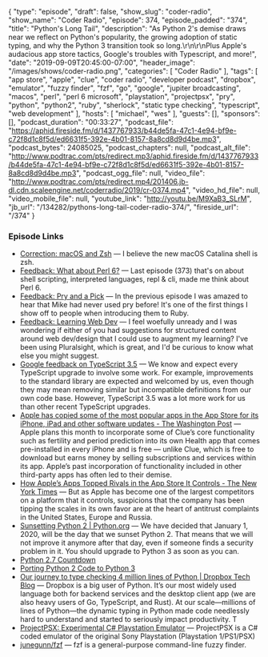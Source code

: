 {
  "type": "episode",
  "draft": false,
  "show_slug": "coder-radio",
  "show_name": "Coder Radio",
  "episode": 374,
  "episode_padded": "374",
  "title": "Python's Long Tail",
  "description": "As Python 2's demise draws near we reflect on Python's popularity, the growing adoption of static typing, and why the Python 3 transition took so long.\r\n\r\nPlus Apple's audacious app store tactics, Google's troubles with Typescript, and more!",
  "date": "2019-09-09T20:45:00-07:00",
  "header_image": "/images/shows/coder-radio.png",
  "categories": [
    "Coder Radio"
  ],
  "tags": [
    "app store",
    "apple",
    "clue",
    "coder radio",
    "developer podcast",
    "dropbox",
    "emulator",
    "fuzzy finder",
    "fzf",
    "go",
    "google",
    "jupiter broadcasting",
    "macos",
    "perl",
    "perl 6 microsoft",
    "playstation",
    "projectpsx",
    "pry",
    "python",
    "python2",
    "ruby",
    "sherlock",
    "static type checking",
    "typescript",
    "web development"
  ],
  "hosts": [
    "michael",
    "wes"
  ],
  "guests": [],
  "sponsors": [],
  "podcast_duration": "00:33:27",
  "podcast_file": "https://aphid.fireside.fm/d/1437767933/b44de5fa-47c1-4e94-bf9e-c72f8d1c8f5d/ed6631f5-392e-4b01-8157-8a8cd8d9d4be.mp3",
  "podcast_bytes": 24085025,
  "podcast_chapters": null,
  "podcast_alt_file": "http://www.podtrac.com/pts/redirect.mp3/aphid.fireside.fm/d/1437767933/b44de5fa-47c1-4e94-bf9e-c72f8d1c8f5d/ed6631f5-392e-4b01-8157-8a8cd8d9d4be.mp3",
  "podcast_ogg_file": null,
  "video_file": "http://www.podtrac.com/pts/redirect.mp4/201406.jb-dl.cdn.scaleengine.net/coderradio/2019/cr-0374.mp4",
  "video_hd_file": null,
  "video_mobile_file": null,
  "youtube_link": "http://youtu.be/M9XaB3_SLrM",
  "jb_url": "/134282/pythons-long-tail-coder-radio-374/",
  "fireside_url": "/374"
}


### Episode Links

  * [Correction: macOS and Zsh](https://www.reddit.com/r/CoderRadio/comments/cz5v35/coder_radio_373_interactive_investigations_coder/eyxrq6c/ "Correction: macOS and Zsh") — I believe the new macOS Catalina shell is zsh.
  * [Feedback: What about Perl 6?](https://slexy.org/view/s2GMa363ln "Feedback: What about Perl 6?") — Last episode (373) that's on about shell scripting, interpreted languages, repl & cli, made me think about Perl 6.
  * [Feedback: Pry and a Pick](https://slexy.org/view/s2sHl0j5xl "Feedback: Pry and a Pick") — In the previous episode I was amazed to hear that Mike had never used pry before! It's one of the first things I show off to people when introducing them to Ruby.
  * [Feedback: Learning Web Dev](https://slexy.org/view/s20RoYjNmV "Feedback: Learning Web Dev") — I feel woefully unready and I was wondering if either of you had suggestions for structured content around web dev/design that I could use to augment my learning? I've been using Pluralsight, which is great, and I'd be curious to know what else you might suggest. 
  * [Google feedback on TypeScript 3.5](https://github.com/microsoft/TypeScript/issues/33272 "Google feedback on TypeScript 3.5") — We know and expect every TypeScript upgrade to involve some work. For example, improvements to the standard library are expected and welcomed by us, even though they may mean removing similar but incompatible definitions from our own code base. However, TypeScript 3.5 was a lot more work for us than other recent TypeScript upgrades.
  * [Apple has copied some of the most popular apps in the App Store for its iPhone, iPad and other software updates - The Washington Post](https://www.washingtonpost.com/technology/2019/09/05/how-apple-uses-its-app-store-copy-best-ideas/ "Apple has copied some of the most popular apps in the App Store for its iPhone, iPad and other software updates - The Washington Post") — Apple plans this month to incorporate some of Clue’s core functionality such as fertility and period prediction into its own Health app that comes pre-installed in every iPhone and is free — unlike Clue, which is free to download but earns money by selling subscriptions and services within its app. Apple’s past incorporation of functionality included in other third-party apps has often led to their demise. 
  * [How Apple’s Apps Topped Rivals in the App Store It Controls - The New York Times](https://www.nytimes.com/interactive/2019/09/09/technology/apple-app-store-competition.html "How Apple’s Apps Topped Rivals in the App Store It Controls - The New York Times") — But as Apple has become one of the largest competitors on a platform that it controls, suspicions that the company has been tipping the scales in its own favor are at the heart of antitrust complaints in the United States, Europe and Russia.
  * [Sunsetting Python 2 | Python.org](https://www.python.org/doc/sunset-python-2/ "Sunsetting Python 2 | Python.org") — We have decided that January 1, 2020, will be the day that we sunset Python 2. That means that we will not improve it anymore after that day, even if someone finds a security problem in it. You should upgrade to Python 3 as soon as you can.
  * [Python 2.7 Countdown](https://pythonclock.org/ "Python 2.7 Countdown")
  * [Porting Python 2 Code to Python 3](https://docs.python.org/3/howto/pyporting.html "Porting Python 2 Code to Python 3")
  * [Our journey to type checking 4 million lines of Python | Dropbox Tech Blog](https://blogs.dropbox.com/tech/2019/09/our-journey-to-type-checking-4-million-lines-of-python/ "Our journey to type checking 4 million lines of Python | Dropbox Tech Blog") — Dropbox is a big user of Python. It’s our most widely used language both for backend services and the desktop client app (we are also heavy users of Go, TypeScript, and Rust). At our scale—millions of lines of Python—the dynamic typing in Python made code needlessly hard to understand and started to seriously impact productivity. T
  * [ProjectPSX: Experimental C# Playstation Emulator](https://github.com/BluestormDNA/ProjectPSX "ProjectPSX: Experimental C# Playstation Emulator") — ProjectPSX is a C# coded emulator of the original Sony Playstation (Playstation 1/PS1/PSX) 
  * [junegunn/fzf](https://github.com/junegunn/fzf "junegunn/fzf") — fzf is a general-purpose command-line fuzzy finder. 


